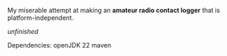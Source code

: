 My miserable attempt at making an **amateur radio contact logger** that is platform-independent.

*unfinished*

Dependencies:
    openJDK 22
    maven
